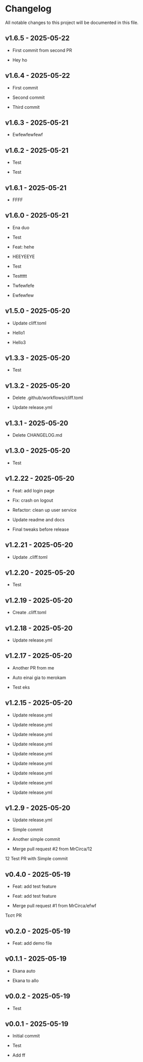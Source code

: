 # Changelog

All notable changes to this project will be documented in this file.
## v1.6.5 - 2025-05-22



- First commit from second PR

- Hey ho
## v1.6.4 - 2025-05-22



- First commit

- Second commit

- Third commit
## v1.6.3 - 2025-05-21



- Ewfewfewfewf
## v1.6.2 - 2025-05-21



- Test

- Test
## v1.6.1 - 2025-05-21



- FFFF
## v1.6.0 - 2025-05-21



- Ena duo

- Test

- Feat: hehe

- HEEYEEYE

- Test

- Testtttt

- Twfewfefe

- Ewfewfew
## v1.5.0 - 2025-05-20



- Update cliff.toml

- Hello1

- Hello3
## v1.3.3 - 2025-05-20



- Test
## v1.3.2 - 2025-05-20



- Delete .github/workflows/cliff.toml

- Update release.yml
## v1.3.1 - 2025-05-20



- Delete CHANGELOG.md
## v1.3.0 - 2025-05-20



- Test
## v1.2.22 - 2025-05-20



- Feat: add login page

- Fix: crash on logout

- Refactor: clean up user service

- Update readme and docs

- Final tweaks before release
## v1.2.21 - 2025-05-20



- Update .cliff.toml
## v1.2.20 - 2025-05-20



- Test
## v1.2.19 - 2025-05-20



- Create .cliff.toml
## v1.2.18 - 2025-05-20



- Update release.yml
## v1.2.17 - 2025-05-20



- Another PR from me

- Auto einai gia to merokam

- Test eks
## v1.2.15 - 2025-05-20



- Update release.yml

- Update release.yml

- Update release.yml

- Update release.yml

- Update release.yml

- Update release.yml

- Update release.yml

- Update release.yml

- Update release.yml
## v1.2.9 - 2025-05-20



- Update release.yml

- Simple commit

- Another simple commit

- Merge pull request #2 from MrCirca/12

12 Test PR with Simple commit
## v0.4.0 - 2025-05-19



- Feat: add test feature

- Feat: add test feature

- Merge pull request #1 from MrCirca/efwf

Τεστ PR
## v0.2.0 - 2025-05-19



- Feat: add demo file
## v0.1.1 - 2025-05-19



- Ekana auto

- Ekana to allo
## v0.0.2 - 2025-05-19



- Test
## v0.0.1 - 2025-05-19



- Initial commit

- Test

- Add ff
<!-- generated by git-cliff -->
